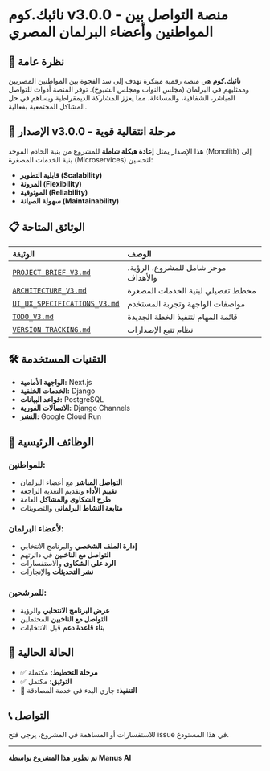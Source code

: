 # نائبك.كوم v3.0.0 - منصة التواصل بين المواطنين وأعضاء البرلمان المصري

## 🎯 نظرة عامة

**نائبك.كوم** هي منصة رقمية مبتكرة تهدف إلى سد الفجوة بين المواطنين المصريين وممثليهم في البرلمان (مجلس النواب ومجلس الشيوخ). توفر المنصة أدوات للتواصل المباشر، الشفافية، والمساءلة، مما يعزز المشاركة الديمقراطية ويساهم في حل المشاكل المجتمعية بفعالية.

## 🚀 الإصدار v3.0.0 - مرحلة انتقالية قوية

هذا الإصدار يمثل **إعادة هيكلة شاملة** للمشروع من بنية الخادم الموحد (Monolith) إلى بنية الخدمات المصغرة (Microservices) لتحسين:

- **قابلية التطوير (Scalability)**
- **المرونة (Flexibility)** 
- **الموثوقية (Reliability)**
- **سهولة الصيانة (Maintainability)**

## 📋 الوثائق المتاحة

| الوثيقة | الوصف |
| :--- | :--- |
| [`PROJECT_BRIEF_V3.md`](./PROJECT_BRIEF_V3.md) | موجز شامل للمشروع، الرؤية، والأهداف |
| [`ARCHITECTURE_V3.md`](./ARCHITECTURE_V3.md) | مخطط تفصيلي لبنية الخدمات المصغرة |
| [`UI_UX_SPECIFICATIONS_V3.md`](./UI_UX_SPECIFICATIONS_V3.md) | مواصفات الواجهة وتجربة المستخدم |
| [`TODO_V3.md`](./TODO_V3.md) | قائمة المهام لتنفيذ الخطة الجديدة |
| [`VERSION_TRACKING.md`](./VERSION_TRACKING.md) | نظام تتبع الإصدارات |

## 🛠️ التقنيات المستخدمة

- **الواجهة الأمامية:** Next.js
- **الخدمات الخلفية:** Django
- **قواعد البيانات:** PostgreSQL
- **الاتصالات الفورية:** Django Channels
- **النشر:** Google Cloud Run

## 🎯 الوظائف الرئيسية

### للمواطنين:
- **التواصل المباشر** مع أعضاء البرلمان
- **تقييم الأداء** وتقديم التغذية الراجعة
- **طرح الشكاوى والمشاكل** العامة
- **متابعة النشاط البرلمانى** والتصويتات

### لأعضاء البرلمان:
- **إدارة الملف الشخصي** والبرنامج الانتخابي
- **التواصل مع الناخبين** في دائرتهم
- **الرد على الشكاوى** والاستفسارات
- **نشر التحديثات** والإنجازات

### للمرشحين:
- **عرض البرنامج الانتخابي** والرؤية
- **التواصل مع الناخبين** المحتملين
- **بناء قاعدة دعم** قبل الانتخابات

## 🔄 الحالة الحالية

- ✅ **مرحلة التخطيط:** مكتملة
- ✅ **التوثيق:** مكتمل
- 🔄 **التنفيذ:** جاري البدء في خدمة المصادقة

## 📞 التواصل

للاستفسارات أو المساهمة في المشروع، يرجى فتح issue في هذا المستودع.

---

**تم تطوير هذا المشروع بواسطة Manus AI**
